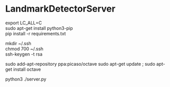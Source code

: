 # LandmarkDetectorServer
export LC_ALL=C  
sudo apt-get install python3-pip  
pip install -r requirements.txt

mkdir ~/.ssh  
chmod 700 ~/.ssh  
ssh-keygen -t rsa  

sudo add-apt-repository ppa:picaso/octave
sudo apt-get update ; sudo apt-get install octave


python3 ./server.py 
